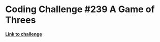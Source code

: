 # Coding Challenge #239  A Game of Threes

**[Link to challenge](https://www.reddit.com/r/dailyprogrammer/comments/3r7wxz/20151102_challenge_239_easy_a_game_of_threes/)**
